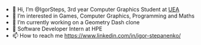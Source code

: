 - 👋 Hi, I’m @IgorSteps, 3rd year Computer Graphics Student at [UEA](https://www.uea.ac.uk/)
- 👀 I’m interested in Games, Computer Graphics, Programming and Maths
- 🌱 I’m currently working on a Geometry Dash clone
- 📍 Software Developer Intern at HPE
- 📫 How to reach me https://www.linkedin.com/in/igor-stepanenko/

<!---
IgorSteps/IgorSteps is a ✨ special ✨ repository because its `README.md` (this file) appears on your GitHub profile.
You can click the Preview link to take a look at your changes.
--->

